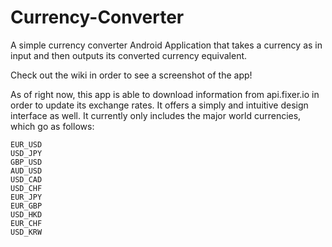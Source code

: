 # Currency-Converter
A simple currency converter Android Application that takes a currency as in input and then outputs its converted currency equivalent.

Check out the wiki in order to see a screenshot of the app!

As of right now, this app is able to download information from api.fixer.io in order to update its exchange rates.  It offers a simply and intuitive design interface as well.  It currently only includes the major world currencies, which go as follows:

    EUR_USD
    USD_JPY
    GBP_USD
    AUD_USD
    USD_CAD
    USD_CHF
    EUR_JPY
    EUR_GBP
    USD_HKD
    EUR_CHF
    USD_KRW




